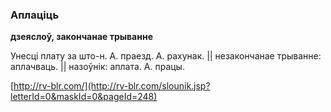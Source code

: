 ### Аплаціць
**дзеяслоў, закончанае трыванне**

Унесці плату за што-н. А. праезд. А. рахунак. || незакончанае трыванне: аплачваць. || назоўнік: аплата. А. працы.

<a rel="author">[http://rv-blr.com/](http://rv-blr.com/slounik.jsp?letterId=0&maskId=0&pageId=248)</a>
